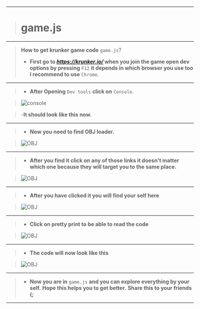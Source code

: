 __________________________________
># game.js
__________________________________
>**How to get krunker game code** `game.js`?
>- **First go to *https://krunker.io/* when you join the game open dev options by pressing** `F12` **it depends in which browser you use too I recommend to use** `Chrome`. 
__________________________________
>- **After Opening** `Dev tools` **click on** `Console`. 

>![console](https://user-images.githubusercontent.com/66065991/83246001-2d9d0980-a1aa-11ea-9f2d-69375d3da6d4.png)

>-**It should look like this now.**
__________________________________
>- **Now you need to find OBJ loader.**

>![OBJ](https://user-images.githubusercontent.com/66065991/83246266-89679280-a1aa-11ea-97ca-a299277abb34.png)
__________________________________
>- **After you find it click on any of those links it doesn't matter which one because they will target you to the same place.**

>![OBJ](https://user-images.githubusercontent.com/66065991/83246382-b6b44080-a1aa-11ea-873d-eeb1e6959cb8.png)
__________________________________
>- **After you have clicked it you will find your self here**

>![OBJ](https://user-images.githubusercontent.com/66065991/83247168-d435da00-a1ab-11ea-84b0-f6e606de7081.png)
__________________________________
>- **Click on pretty print to be able to read the code**

>![OBJ](https://user-images.githubusercontent.com/66065991/83247671-8bcaec00-a1ac-11ea-8a7a-b2c756201d33.png)
__________________________________
>- **The code will now look like this**

>![OBJ](https://user-images.githubusercontent.com/66065991/83247767-b4eb7c80-a1ac-11ea-9f33-3b1d1014417a.png)
__________________________________
>- **Now you are in** `game.js` **and you can explore everything by your self.**
> **Hope this helps you to get better.**
> **Share this to your friends (;**
__________________________________
